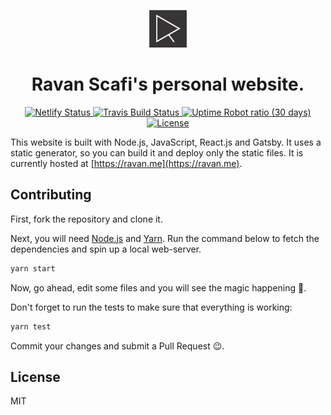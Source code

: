 <p align="center">
  <a href="https://ravan.me">
    <img alt="ravan.me" src="content/assets/icon.png" width="60" />
  </a>
</p>
<h1 align="center">
  Ravan Scafi's personal website.
</h1>

<p align="center">
  <a href="https://app.netlify.com/sites/ravan-me/deploys">
    <img src="https://img.shields.io/endpoint.svg?url=https%3A%2F%2Fdeveloper.oswaldlabs.com%2Fnetlify-status%2F56c44513-e90d-4b6d-8880-7a46d7748b62" alt="Netlify Status" />
  </a>
  <a href="https://travis-ci.org/ravanscafi/ravan.me">
    <img src="https://travis-ci.org/ravanscafi/ravan.me.svg?branch=master" alt="Travis Build Status" />
  </a>
  <a href="https://ravan.me">
    <img alt="Uptime Robot ratio (30 days)" src="https://img.shields.io/uptimerobot/ratio/m776444868-5284a38ccbb12c05e9c58f76.svg">
  </a>
  <a href="LICENSE">
    <img alt="License" src="https://img.shields.io/github/license/ravanscafi/ravan.me.svg?color=success">
  </a>
</p>

This website is built with Node.js, JavaScript, React.js and Gatsby.
It uses a static generator, so you can build it and deploy only the static files.
It is currently hosted at [https://ravan.me](https://ravan.me).

## Contributing

First, fork the repository and clone it.

Next, you will need [Node.js](https://nodejs.org/) and [Yarn](https://yarnpkg.com/).
Run the command below to fetch the dependencies and spin up a local web-server.

```bash
yarn start
```

Now, go ahead, edit some files and you will see the magic happening 🎉.

Don't forget to run the tests to make sure that everything is working:

```bash
yarn test
```

Commit your changes and submit a Pull Request 😉.

## License

MIT
